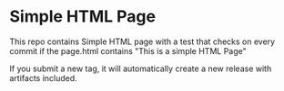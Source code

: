 # Simple HTML Page
This repo contains Simple HTML page with a test that checks on every commit if the page.html contains "This is a simple HTML Page"

If you submit a new tag, it will automatically create a new release with artifacts included.
